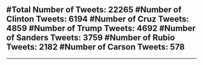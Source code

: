 #Total Number of Tweets: 22265 
#Number of Clinton Tweets: 6194
#Number of Cruz Tweets: 4859
#Number of Trump Tweets: 4692
#Number of Sanders Tweets: 3759
#Number of Rubio Tweets: 2182
#Number of Carson Tweets: 578
---
---
